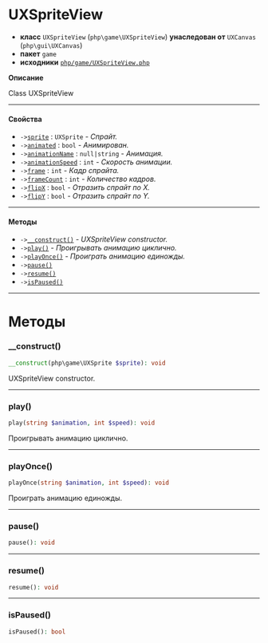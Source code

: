 # UXSpriteView

- **класс** `UXSpriteView` (`php\game\UXSpriteView`) **унаследован от** `UXCanvas` (`php\gui\UXCanvas`)
- **пакет** `game`
- **исходники** [`php/game/UXSpriteView.php`](./src/main/resources/JPHP-INF/sdk/php/game/UXSpriteView.php)

**Описание**

Class UXSpriteView

---

#### Свойства

- `->`[`sprite`](#prop-sprite) : `UXSprite` - _Спрайт._
- `->`[`animated`](#prop-animated) : `bool` - _Анимирован._
- `->`[`animationName`](#prop-animationname) : `null|string` - _Анимация._
- `->`[`animationSpeed`](#prop-animationspeed) : `int` - _Скорость анимации._
- `->`[`frame`](#prop-frame) : `int` - _Кадр спрайта._
- `->`[`frameCount`](#prop-framecount) : `int` - _Количество кадров._
- `->`[`flipX`](#prop-flipx) : `bool` - _Отразить спрайт по X._
- `->`[`flipY`](#prop-flipy) : `bool` - _Отразить спрайт по Y._

---

#### Методы

- `->`[`__construct()`](#method-__construct) - _UXSpriteView constructor._
- `->`[`play()`](#method-play) - _Проигрывать анимацию циклично._
- `->`[`playOnce()`](#method-playonce) - _Проиграть анимацию единожды._
- `->`[`pause()`](#method-pause)
- `->`[`resume()`](#method-resume)
- `->`[`isPaused()`](#method-ispaused)

---
# Методы

<a name="method-__construct"></a>

### __construct()
```php
__construct(php\game\UXSprite $sprite): void
```
UXSpriteView constructor.

---

<a name="method-play"></a>

### play()
```php
play(string $animation, int $speed): void
```
Проигрывать анимацию циклично.

---

<a name="method-playonce"></a>

### playOnce()
```php
playOnce(string $animation, int $speed): void
```
Проиграть анимацию единожды.

---

<a name="method-pause"></a>

### pause()
```php
pause(): void
```

---

<a name="method-resume"></a>

### resume()
```php
resume(): void
```

---

<a name="method-ispaused"></a>

### isPaused()
```php
isPaused(): bool
```